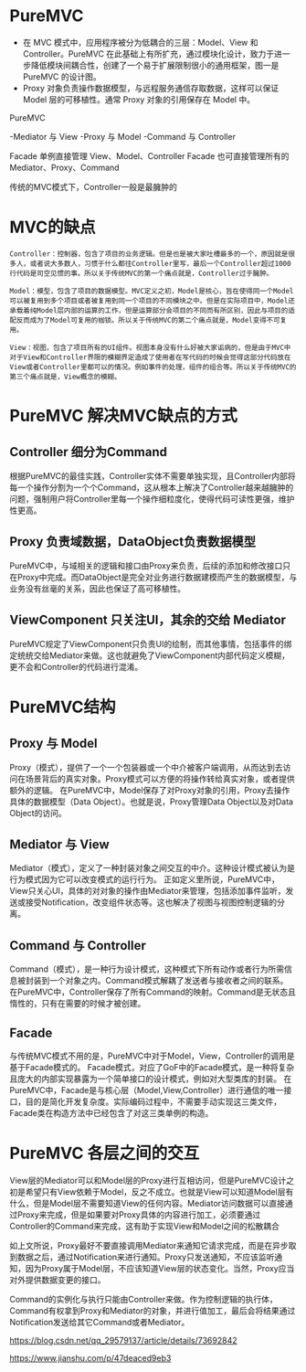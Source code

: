 
 # PureMVC


- 在 MVC 模式中，应用程序被分为低耦合的三层：Model、View 和 Controller。PureMVC 在此基础上有所扩充，通过模块化设计，致力于进一步降低模块间耦合性，创建了一个易于扩展限制很小的通用框架，图一是 PureMVC 的设计图。
- Proxy 对象负责操作数据模型，与远程服务通信存取数据，这样可以保证 Model 层的可移植性。通常 Proxy 对象的引用保存在 Model 中。


PureMVC

-Mediator 与 View
-Proxy 与 Model
-Command 与 Controller

Facade 单例直接管理 View、Model、Controller
Facade 也可直接管理所有的Mediator、Proxy、Command

传统的MVC模式下，Controller一般是最臃肿的

# MVC的缺点

    Controller：控制器，包含了项目的业务逻辑。但是也是被大家吐槽最多的一个，原因就是很多人，或者说大多数人，习惯于什么都往Controller里写，最后一个Controller超过1000行代码是司空见惯的事。所以关于传统MVC的第一个痛点就是，Controller过于臃肿。

    Model：模型，包含了项目的数据模型。MVC定义之初，Model是核心，旨在使得同一个Model可以被复用到多个项目或者被复用到同一个项目的不同模块之中。但是在实际项目中，Model还承载着纯Model层内部的运算的工作，但是运算部分会项目的不同而有所区别，因此与项目的适配反而成为了Model可复用的枷锁。所以关于传统MVC的第二个痛点就是，Model变得不可复用。

    View：视图，包含了项目所有的UI组件。视图本身没有什么好被大家诟病的，但是由于MVC中对于View和Controller界限的模糊界定造成了使用者在写代码的时候会觉得这部分代码放在View或者Controller里都可以的情况。例如事件的处理，组件的组合等。所以关于传统MVC的第三个痛点就是，View概念的模糊。

# PureMVC 解决MVC缺点的方式

## Controller 细分为Command

根据PureMVC的最佳实践，Controller实体不需要单独实现，且Controller内部将每一个操作分割为一个个Command，这从根本上解决了Controller越来越臃肿的问题，强制用户将Controller里每一个操作细粒度化，使得代码可读性更强，维护性更高。

## Proxy 负责域数据，DataObject负责数据模型

PureMVC中，与域相关的逻辑和接口由Proxy来负责，后续的添加和修改接口只在Proxy中完成。而DataObject是完全对业务进行数据建模而产生的数据模型，与业务没有丝毫的关系，因此也保证了高可移植性。

## ViewComponent 只关注UI，其余的交给 Mediator

PureMVC规定了ViewComponent只负责UI的绘制，而其他事情，包括事件的绑定统统交给Mediator来做。这也就避免了ViewComponent内部代码定义模糊，更不会和Controller的代码进行混淆。


# PureMVC结构

## Proxy 与 Model
Proxy（模式），提供了一个一个包装器或一个中介被客户端调用，从而达到去访问在场景背后的真实对象。Proxy模式可以方便的将操作转给真实对象，或者提供额外的逻辑。
在PureMVC中，Model保存了对Proxy对象的引用，Proxy去操作具体的数据模型（Data Object）。也就是说，Proxy管理Data Object以及对Data Object的访问。

## Mediator 与 View
Mediator（模式），定义了一种封装对象之间交互的中介。这种设计模式被认为是行为模式因为它可以改变模式的运行行为。
正如定义里所说，PureMVC中，View只关心UI，具体的对对象的操作由Mediator来管理，包括添加事件监听，发送或接受Notification，改变组件状态等。这也解决了视图与视图控制逻辑的分离。

## Command 与 Controller
Command（模式），是一种行为设计模式，这种模式下所有动作或者行为所需信息被封装到一个对象之内。Command模式解耦了发送者与接收者之间的联系。
在PureMVC中，Controller保存了所有Command的映射。Command是无状态且惰性的，只有在需要的时候才被创建。

## Facade
与传统MVC模式不用的是，PureMVC中对于Model，View，Controller的调用是基于Facade模式的。
Facade模式，对应了GoF中的Facade模式，是一种将复杂且庞大的内部实现暴露为一个简单接口的设计模式，例如对大型类库的封装。
在PureMVC中，Facade是与核心层（Model,View,Controller）进行通信的唯一接口，目的是简化开发复杂度。实际编码过程中，不需要手动实现这三类文件，Facade类在构造方法中已经包含了对这三类单例的构造。


# PureMVC 各层之间的交互

View层的Mediator可以和Model层的Proxy进行互相访问，但是PureMVC设计之初是希望只有View依赖于Model，反之不成立。也就是View可以知道Model层有什么，但是Model层不需要知道View的任何内容。Mediator访问数据可以直接通过Proxy来完成，但是如果要对Proxy具体的内容进行加工，必须要通过Controller的Command来完成，这有助于实现View和Model之间的松散耦合

如上文所说，Proxy最好不要直接调用Mediator来通知它请求完成，而是在异步取到数据之后，通过Notification来进行通知。Proxy只发送通知，不应该监听通知，因为Proxy属于Model层，不应该知道View层的状态变化。当然，Proxy应当对外提供数据变更的接口。

Command的实例化与执行只能由Controller来做。作为控制逻辑的执行体，Command有权拿到Proxy和Mediator的对象，并进行值加工，最后会将结果通过Notification发送给其它Command或者Mediator。

https://blog.csdn.net/qq_29579137/article/details/73692842

https://www.jianshu.com/p/47deaced9eb3
